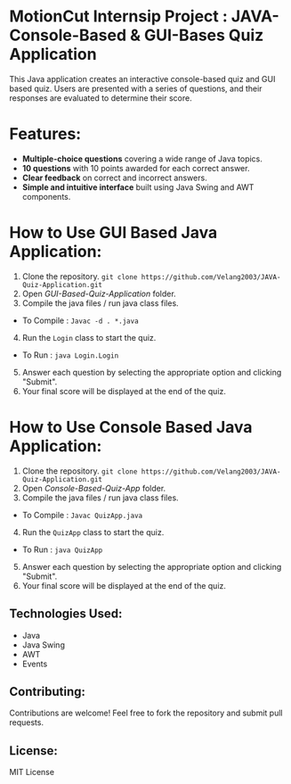 # MotionCut Internsip Project : JAVA-Console-Based & GUI-Bases Quiz Application

This Java application creates an interactive console-based quiz and GUI based quiz. Users are presented with a series of questions, and their responses are evaluated to determine their score.

# Features:

* **Multiple-choice questions** covering a wide range of Java topics.
* **10 questions** with 10 points awarded for each correct answer.
* **Clear feedback** on correct and incorrect answers.
* **Simple and intuitive interface** built using Java Swing and AWT components.

# How to Use GUI Based Java Application:

1. Clone the repository.
   `git clone https://github.com/Velang2003/JAVA-Quiz-Application.git`
2. Open *GUI-Based-Quiz-Application* folder.
3. Compile the java files / run java class files.
- To Compile : `Javac -d . *.java`
4. Run the `Login` class to start the quiz.
- To Run : `java Login.Login` 
5. Answer each question by selecting the appropriate option and clicking "Submit".
6. Your final score will be displayed at the end of the quiz.

# How to Use Console Based Java Application:

1. Clone the repository.
   `git clone https://github.com/Velang2003/JAVA-Quiz-Application.git`
2. Open *Console-Based-Quiz-App* folder.
3. Compile the java files / run java class files.
- To Compile : `Javac QuizApp.java`
4. Run the `QuizApp` class to start the quiz.
- To Run : `java QuizApp` 
5. Answer each question by selecting the appropriate option and clicking "Submit".
6. Your final score will be displayed at the end of the quiz.

## Technologies Used:

* Java
* Java Swing
* AWT
* Events

## Contributing:

Contributions are welcome! Feel free to fork the repository and submit pull requests.

## License:

MIT License
